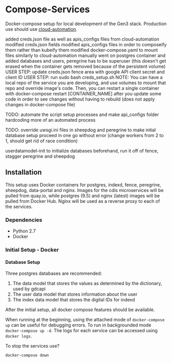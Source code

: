 Compose-Services
===

Docker-compose setup for local development of the Gen3 stack. Production use should use [cloud-automation](https://github.com/uc-cdis/cloud-automation).


added creds.json file as well as apis_configs files from cloud-automation
modified creds.json fields
modified apis_configs files in order to composeify them rather than kubeify them
modified docker-compose.yaml to mount files similarly to cloud-automation
manually went on postgres container and added databases and users, peregrine has to be superuser (this doesn't get erased when the container gets removed because of the persistent volume) 
USER STEP: update creds.json fence area with google API client secret and client ID
USER STEP: run sudo bash creds_setup.sh
NOTE: You can have a local repo of the service you are developing, and use 
volumes to mount that repo and override image's code. Then, you can restart a 
single container with docker-compose restart [CONTAINER_NAME] after you update 
some code in order to see changes without having to rebuild (does not apply 
changes in docker-compose file)



TODO: automate the script setup processes and make api_configs folder hardcoding more of an automated process

TODO: override uwsgi.ini files in sheepdog and peregrine to make intial database 
setup proceed in one go without error (change workers from 2 to 1, should get rid
of race condition)



userdatamodel-init to initialize databases beforehand, run it off of fence, stagger peregrine and sheepdog




## Installation

This setup uses Docker containers for postgres, indexd, fence, peregrine, sheepdog, data-portal and nginx. Images for the cdis microservices will be pulled from quay.io, while postgres (9.5) and nginx (latest) images will be pulled from Docker Hub. Nginx will be used as a reverse proxy to each of the services. 

### Dependencies

  - Python 2.7
  - Docker

### Initial Setup - Docker

#### Database Setup

Three postgres databases are recommended:
  1. The data model that stores the values as determined by the dictionary, used by gdcapi
  2. The user data model that stores information about the user
  3. The index data model that stores the digital IDs for indexd  


After the initial setup, all docker compose features should be available.

When running at the beginning, using the attached mode of `docker-compose up` can be useful for debugging errors. To run in backgrounded mode `docker-compose up -d`. The logs for each service can be accessed using `docker logs`.

To stop the services use?
```
docker-compose down
```
